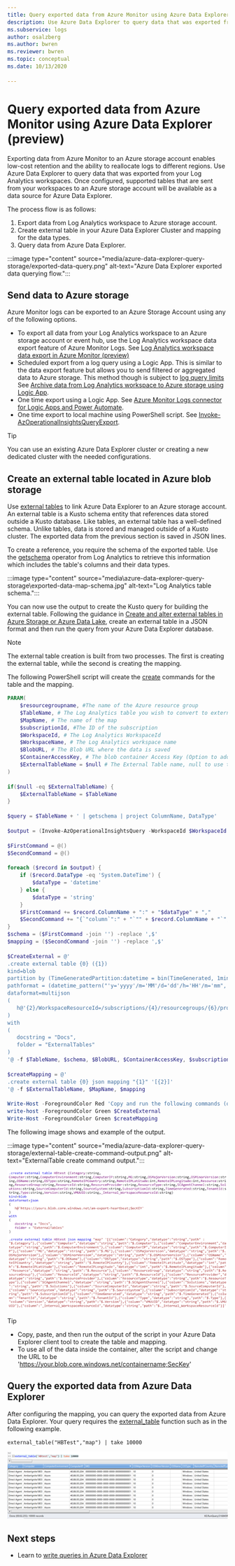```yaml
---
title: Query exported data from Azure Monitor using Azure Data Explorer (preview)
description: Use Azure Data Explorer to query data that was exported from your Log Analytics workspace to an Azure storage account.
ms.subservice: logs
author: osalzberg
ms.author: bwren
ms.reviewer: bwren
ms.topic: conceptual
ms.date: 10/13/2020

---
```


# Query exported data from Azure Monitor using Azure Data Explorer (preview)
Exporting data from Azure Monitor to an Azure storage account enables low-cost retention and the ability to reallocate logs to different regions. Use Azure Data Explorer to query data that was exported from your Log Analytics workspaces. Once configured, supported tables that are sent from your workspaces to an Azure storage account will be available as a data source for Azure Data Explorer.

The process flow is as follows: 

1.	Export data from Log Analytics workspace to Azure storage account.
2.	Create external table in your Azure Data Explorer Cluster and mapping for the data types.
3.	Query data from Azure Data Explorer.

:::image type="content" source="media/azure-data-explorer-query-storage/exported-data-query.png" alt-text="Azure Data Explorer exported data querying flow.":::



## Send data to Azure storage
Azure Monitor logs can be exported to an Azure Storage Account using any of the following options.

- To export all data from your Log Analytics workspace to an Azure storage account or event hub, use the Log Analytics workspace data export feature of Azure Monitor Logs. See [Log Analytics workspace data export in Azure Monitor (preview)](./logs-data-export.md)
- Scheduled export from a log query using a Logic App. This is similar to the data export feature but allows you to send filtered or aggregated data to Azure storage. This method though is subject to [log query limits](../service-limits.md#log-analytics-workspaces)  See [Archive data from Log Analytics workspace to Azure storage using Logic App](./logs-export-logic-app.md).
- One time export using a Logic App. See [Azure Monitor Logs connector for Logic Apps and Power Automate](./logicapp-flow-connector.md).
- One time export to local machine using PowerShell script. See [Invoke-AzOperationalInsightsQueryExport](https://www.powershellgallery.com/packages/Invoke-AzOperationalInsightsQueryExport).

> [!TIP]
> You can use an existing Azure Data Explorer cluster or creating a new dedicated cluster with the needed configurations.

## Create an external table located in Azure blob storage
Use [external tables](/azure/data-explorer/kusto/query/schema-entities/externaltables) to link Azure Data Explorer to an Azure storage account. An external table is a Kusto schema entity that references data stored outside a Kusto database. Like tables, an external table has a well-defined schema. Unlike tables, data is stored and managed outside of a Kusto cluster. The exported data from the previous section is saved in JSON lines.

To create a reference, you require the schema of the exported table. Use the [getschema](/azure/data-explorer/kusto/query/getschemaoperator) operator from Log Analytics to retrieve this information which includes the table's columns and their data types.

:::image type="content" source="media\azure-data-explorer-query-storage\exported-data-map-schema.jpg" alt-text="Log Analytics table schema.":::

You can now use the output to create the Kusto query for building the external table.
Following the guidance in [Create and alter external tables in Azure Storage or Azure Data Lake](/azure/data-explorer/kusto/management/external-tables-azurestorage-azuredatalake), create an external table in a JSON format and then run the query from your Azure Data Explorer database.

>[!NOTE]
>The external table creation is built from two processes. The first is creating the external table, while the second is creating the mapping.

The following PowerShell script will create the [create](/azure/data-explorer/kusto/management/external-tables-azurestorage-azuredatalake#create-external-table-mapping) commands for the table and the mapping.

```powershell
PARAM(
    $resourcegroupname, #The name of the Azure resource group
    $TableName, # The Log Analytics table you wish to convert to external table
    $MapName, # The name of the map
    $subscriptionId, #The ID of the subscription
    $WorkspaceId, # The Log Analytics WorkspaceId
    $WorkspaceName, # The Log Analytics workspace name
    $BlobURL, # The Blob URL where the data is saved
    $ContainerAccessKey, # The blob container Access Key (Option to add a SAS url)
    $ExternalTableName = $null # The External Table name, null to use the same name
)

if($null -eq $ExternalTableName) {
    $ExternalTableName = $TableName
}

$query = $TableName + ' | getschema | project ColumnName, DataType'

$output = (Invoke-AzOperationalInsightsQuery -WorkspaceId $WorkspaceId -Query $query).Results

$FirstCommand = @()
$SecondCommand = @()

foreach ($record in $output) {
    if ($record.DataType -eq 'System.DateTime') {
        $dataType = 'datetime'
    } else {
        $dataType = 'string'
    }
    $FirstCommand += $record.ColumnName + ":" + "$dataType" + ","
    $SecondCommand += "{`"column`":" + "`"" + $record.ColumnName + "`"," + "`"datatype`":`"$dataType`",`"path`":`"$." + $record.ColumnName + "`"},"
}
$schema = ($FirstCommand -join '') -replace ',$'
$mapping = ($SecondCommand -join '') -replace ',$'

$CreateExternal = @'
.create external table {0} ({1})
kind=blob
partition by (TimeGeneratedPartition:datetime = bin(TimeGenerated, 1min))
pathformat = (datetime_pattern("'y='yyyy'/m='MM'/d='dd'/h='HH'/m='mm", TimeGeneratedPartition))
dataformat=multijson
(
   h@'{2}/WorkspaceResourceId=/subscriptions/{4}/resourcegroups/{6}/providers/microsoft.operationalinsights/workspaces/{5};{3}'
)
with
(
   docstring = "Docs",
   folder = "ExternalTables"
)
'@ -f $TableName, $schema, $BlobURL, $ContainerAccessKey, $subscriptionId, $WorkspaceName, $resourcegroupname,$WorkspaceId

$createMapping = @'
.create external table {0} json mapping "{1}" '[{2}]'
'@ -f $ExternalTableName, $MapName, $mapping

Write-Host -ForegroundColor Red 'Copy and run the following commands (one by one), on your Azure Data Explorer cluster query window to create the external table and mappings:'
write-host -ForegroundColor Green $CreateExternal
Write-Host -ForegroundColor Green $createMapping
```

The following image shows and example of the output.

:::image type="content" source="media/azure-data-explorer-query-storage/external-table-create-command-output.png" alt-text="ExternalTable create command output.":::

[![Example output](media/azure-data-explorer-query-storage/external-table-create-command-output.png)](media/azure-data-explorer-query-storage/external-table-create-command-output.png#lightbox)

>[!TIP]
>* Copy, paste, and then run the output of the script in your Azure Data Explorer client tool to create the table and mapping.
>* To use all of the data inside the container, alter the script and change the URL to be 'https://your.blob.core.windows.net/containername;SecKey'

## Query the exported data from Azure Data Explorer 

After configuring the mapping, you can query the exported data from Azure Data Explorer. Your query requires the [external_table](/azure/data-explorer/kusto/query/externaltablefunction) function such as in the following example.

```kusto
external_table("HBTest","map") | take 10000
```

[![Query Log Analytics exported data](media/azure-data-explorer-query-storage/external-table-query.png)](media/azure-data-explorer-query-storage/external-table-query.png#lightbox)

## Next steps

- Learn to [write queries in Azure Data Explorer](/azure/data-explorer/write-queries)